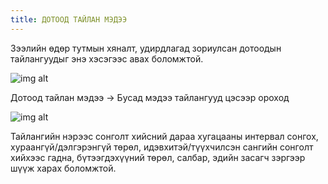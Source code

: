 ```yaml
---
title: ДОТООД ТАЙЛАН МЭДЭЭ
---
```

Зээлийн өдөр тутмын хяналт, удирдлагад зориулсан дотоодын тайлангуудыг энэ хэсэгээс авах боломжтой. 


![img alt](/img/image-46.png)

Дотоод тайлан мэдээ -> Бусад мэдээ тайлангууд цэсээр ороход 
 
![img alt](/img/image-47.png)

Тайлангийн нэрээс сонголт хийсний дараа хугацааны интервал сонгох, хураангүй/дэлгэрэнгүй төрөл, идэвхитэй/түүхчилсэн сангийн сонголт хийхээс гадна, бүтээгдэхүүний төрөл, салбар, эдийн засагч зэргээр шүүж харах боломжтой. 